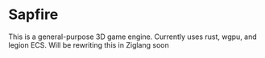 # Sapfire

This is a general-purpose 3D game engine. Currently uses rust, wgpu, and legion ECS.
Will be rewriting this in Ziglang soon
